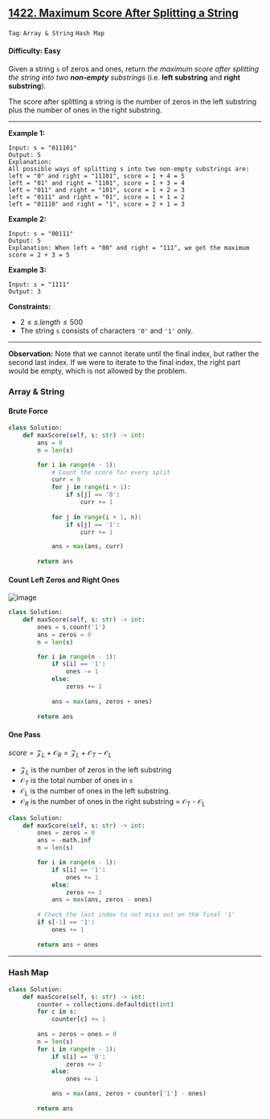 ## [1422. Maximum Score After Splitting a String](https://leetcode.com/problems/maximum-score-after-splitting-a-string)

```Tag```: ```Array & String``` ```Hash Map```

#### Difficulty: Easy

Given a string ```s``` of zeros and ones, return _the maximum score after splitting the string into two __non-empty__ substrings_ (i.e. __left substring__ and __right substring__).

The score after splitting a string is the number of zeros in the left substring plus the number of ones in the right substring.

---

__Example 1:__
```
Input: s = "011101"
Output: 5 
Explanation: 
All possible ways of splitting s into two non-empty substrings are:
left = "0" and right = "11101", score = 1 + 4 = 5 
left = "01" and right = "1101", score = 1 + 3 = 4 
left = "011" and right = "101", score = 1 + 2 = 3 
left = "0111" and right = "01", score = 1 + 1 = 2 
left = "01110" and right = "1", score = 2 + 1 = 3
```

__Example 2:__
```
Input: s = "00111"
Output: 5
Explanation: When left = "00" and right = "111", we get the maximum score = 2 + 3 = 5
```

__Example 3:__
```
Input: s = "1111"
Output: 3
```

__Constraints:__

- $2 \le s.length \le 500$
- The string ```s``` consists of characters ```'0'``` and ```'1'``` only.

---

__Observation:__ Note that we cannot iterate until the final index, but rather the second last index. If we were to iterate to the final index, the right part would be empty, which is not allowed by the problem.

### Array & String

#### Brute Force

```Python
class Solution:
    def maxScore(self, s: str) -> int:
        ans = 0
        n = len(s)

        for i in range(n - 1):
            # Count the score for every split
            curr = 0
            for j in range(i + 1):
                if s[j] == '0':
                    curr += 1
            
            for j in range(i + 1, n):
                if s[j] == '1':
                    curr += 1

            ans = max(ans, curr)
    
        return ans
```

#### Count Left Zeros and Right Ones

![image](https://leetcode.com/problems/maximum-score-after-splitting-a-string/Figures/1422/1.png)

```Python
class Solution:
    def maxScore(self, s: str) -> int:
        ones = s.count('1')
        ans = zeros = 0
        n = len(s)

        for i in range(n - 1):
            if s[i] == '1':
                ones -= 1
            else:
                zeros += 1
            
            ans = max(ans, zeros + ones)
        
        return ans
```

#### One Pass

$score = \mathcal{Z}_L​ + \mathcal{O}_R​ = \mathcal{Z}_L + \mathcal{O}_T​ − \mathcal{O}_L$

- $\mathcal{Z}_L​$ is the number of zeros in the left substring
- $\mathcal{O}_T​$ is the total number of ones in ```s```
- $\mathcal{O}_L​$ is the number of ones in the left substring.
- $\mathcal{O}_R​$ is the number of ones in the right substring = $\mathcal{O}_T​$ - $\mathcal{O}_L​$
​
```Python
class Solution:
    def maxScore(self, s: str) -> int:
        ones = zeros = 0
        ans = -math.inf
        n = len(s)

        for i in range(n - 1):
            if s[i] == '1':
                ones += 1
            else:
                zeros += 1
            ans = max(ans, zeros - ones)
        
        # Check the last index to not miss out on the final '1'
        if s[-1] == '1':
            ones += 1
        
        return ans + ones
```

---

### Hash Map

```Python
class Solution:
    def maxScore(self, s: str) -> int:
        counter = collections.defaultdict(int)
        for c in s:
            counter[c] += 1
        
        ans = zeros = ones = 0
        n = len(s)
        for i in range(n - 1):
            if s[i] == '0':
                zeros += 1
            else:
                ones += 1

            ans = max(ans, zeros + counter['1'] - ones)
        
        return ans
```

